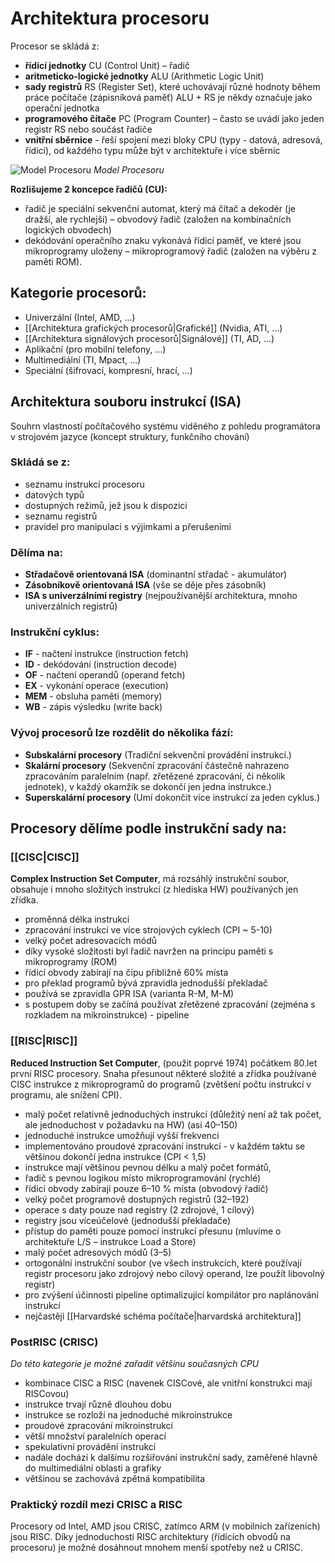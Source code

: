 # Architektura procesoru
Procesor se skládá z:
- **řídicí jednotky** CU (Control Unit) – řadič
- **aritmeticko-logické jednotky** ALU (Arithmetic Logic Unit)
- **sady registrů** RS (Register Set), které uchovávají různé hodnoty během práce počítače (zápisníková paměť) ALU + RS je někdy označuje jako operační jednotka
- **programového čítače** PC (Program Counter) – často se uvádí jako jeden registr RS nebo součást řadiče
- **vnitřní sběrnice** - řeší spojení mezi bloky CPU (typy - datová, adresová, řídicí), od každého typu může být v architektuře i více sběrnic

![Model Procesoru](TUL-SZZ/assets/počítače/26_model_procesoru.png)
*Model Procesoru*

**Rozlišujeme 2 koncepce řadičů (CU):**
- řadič je speciální sekvenční automat, který má čítač a dekodér (je dražší, ale rychlejší) – obvodový řadič (založen na kombinačních logických obvodech)
- dekódování operačního znaku vykonává řídicí paměť, ve které jsou mikroprogramy uloženy – mikroprogramový řadič (založen na výběru z paměti ROM).

## Kategorie procesorů:
- Univerzální (Intel, AMD, …)
- [[Architektura grafických procesorů|Grafické]] (Nvidia, ATI, …)
- [[Architektura signálových procesorů|Signálové]] (TI, AD, …)
- Aplikační (pro mobilní telefony, …)
- Multimediální (TI, Mpact, …)
- Speciální (šifrovací, kompresní, hrací, …)

## Architektura souboru instrukcí (ISA)

Souhrn vlastností počítačového systému viděného z pohledu programátora v strojovém jazyce (koncept struktury, funkčního chování)

### Skládá se z:
- seznamu instrukcí procesoru
- datových typů
- dostupných režimů, jež jsou k dispozici
- seznamu registrů
- pravidel pro manipulaci s výjimkami a přerušeními

### Dělíma na:
- **Střadačově orientovaná ISA** (dominantní střadač - akumulátor)
- **Zásobníkově orientovaná ISA** (vše se děje přes zásobník)
- **ISA s univerzálními registry** (nejpoužívanější architektura, mnoho univerzálních registrů)

### Instrukční cyklus:
- **IF** - načtení instrukce (instruction fetch)
- **ID** - dekódování (instruction decode)
- **OF** - načtení operandů (operand fetch)
- **EX** - vykonání operace (execution)
- **MEM** - obsluha paměti (memory)
- **WB** - zápis výsledku (write back)

### Vývoj procesorů lze rozdělit do několika fází:
- **Subskalární procesory** (Tradiční sekvenční provádění instrukcí.)
- **Skalární procesory** (Sekvenční zpracování částečně nahrazeno zpracováním paralelním (např. zřetězené zpracování, či několik jednotek), v každý okamžik se dokončí jen jedna instrukce.)
- **Superskalární procesory** (Umí dokončit více instrukcí za jeden cyklus.)

## Procesory dělíme podle instrukční sady na:

### [[CISC|CISC]]
**Complex Instruction Set Computer**, má rozsáhlý instrukční soubor, obsahuje i mnoho složitých instrukcí (z hlediska HW) používaných jen zřídka.

- proměnná délka instrukcí
- zpracování instrukcí ve více strojových cyklech (CPI ~ 5-10)
- velký počet adresovacích módů
- díky vysoké složitosti byl řadič navržen na principu paměti s mikroprogramy (ROM)
- řídicí obvody zabírají na čipu přibližně 60% místa
- pro překlad programů bývá zpravidla jednodušší překladač
- používá se zpravidla GPR ISA (varianta R-M, M-M)
- s postupem doby se začíná používat zřetězené zpracování (zejména s rozkladem na mikroinstrukce) - pipeline

### [[RISC|RISC]]
**Reduced Instruction Set Computer**, (použit poprvé 1974) počátkem 80.let první RISC procesory. Snaha přesunout některé složité a zřídka používané CISC instrukce z mikroprogramů do programů (zvětšení počtu instrukcí v programu, ale snížení CPI).

- malý počet relativně jednoduchých instrukcí (důležitý není až tak počet, ale jednoduchost v požadavku na HW) (asi 40–150)
- jednoduché instrukce umožňují vyšší frekvenci
- implementováno proudové zpracování instrukcí - v každém taktu se většinou dokončí jedna instrukce (CPI < 1,5)
- instrukce mají většinou pevnou délku a malý počet formátů,
- řadič s pevnou logikou místo mikroprogramování (rychlé)
- řídicí obvody zabírají pouze 6–10 % místa (obvodový řadič)
- velký počet programově dostupných registrů (32–192)
- operace s daty pouze nad registry (2 zdrojové, 1 cílový)
- registry jsou víceúčelové (jednodušší překladače)
- přístup do paměti pouze pomocí instrukcí přesunu (mluvíme o architektuře L/S – instrukce Load a Store)
- malý počet adresových módů (3–5)
- ortogonální instrukční soubor (ve všech instrukcích, které používají registr procesoru jako zdrojový nebo cílový operand, lze použít libovolný registr)
- pro zvýšení účinnosti pipeline optimalizující kompilátor pro naplánování instrukcí
- nejčastěji [[Harvardské schéma počítače|harvardská architektura]]

### PostRISC (CRISC)

*Do této kategorie je možné zařadit většinu současných CPU*

- kombinace CISC a RISC (navenek CISCové, ale vnitřní konstrukci mají RISCovou)
- instrukce trvají různě dlouhou dobu
- instrukce se rozloží na jednoduché mikroinstrukce
- proudové zpracování mikroinstrukcí
- větší množství paralelních operací
- spekulativní provádění instrukcí
- nadále dochází k dalšímu rozšiřování instrukční sady, zaměřené hlavně do multimediální oblasti a grafiky
- většinou se zachovává zpětná kompatibilita

### Praktický rozdíl mezi CRISC a RISC

Procesory od Intel, AMD jsou CRISC, zatímco ARM (v mobilních zařízeních) jsou RISC. Díky jednoduchosti RISC architektury (řídících obvodů na procesoru) je možné dosáhnout mnohem menší spotřeby než u CRISC.